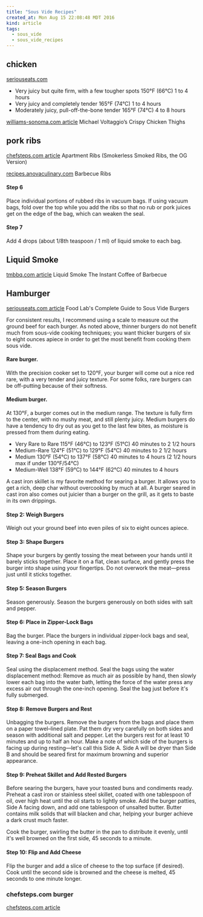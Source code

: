 ```yaml
---
title: "Sous Vide Recipes"
created_at: Mon Aug 15 22:08:48 MDT 2016
kind: article
tags:
  - sous_vide
  - sous_vide_recipes
---
```


## chicken

<a href="http://www.seriouseats.com/2015/07/the-food-lab-complete-guide-to-sous-vide-chicken-thigh.html" target="_blank">seriouseats.com</a>

<ul>
  <li>Very juicy but quite firm, with a few tougher spots 	150°F (66°C) 	1 to 4 hours</li>
  <li>Very juicy and completely tender 	165°F (74°C) 	1 to 4 hours</li>
  <li>Moderately juicy, pull-off-the-bone tender 	165°F (74°C) 	4 to 8 hours</li>
</ul>

<a href="http://www.williams-sonoma.com/recipe/michael-voltaggio-chicken.html" target="_blank">williams-sonoma.com article</a>
Michael Voltaggio’s Crispy Chicken Thighs

## pork ribs

<a href="https://www.chefsteps.com/activities/apartment-ribs" target="_blank">chefsteps.com article</a>
Apartment Ribs (Smokerless Smoked Ribs, the OG Version)

<a href="http://recipes.anovaculinary.com/recipe/barbecue-ribs" target="_blank">recipes.anovaculinary.com</a>
Barbecue Ribs 

#### Step 6

Place individual portions of rubbed ribs in vacuum bags. If using vacuum
bags, fold over the top while you add the ribs so that no rub or pork
juices get on the edge of the bag, which can weaken the seal.

#### Step 7

Add 4 drops (about 1/8th teaspoon / 1 ml) of liquid smoke to each bag.

## Liquid Smoke

<a href="http://www.tmbbq.com/liquid-smoke/" target="_blank">tmbbq.com article</a>
Liquid Smoke The Instant Coffee of Barbecue

## Hamburger

<a href="http://www.seriouseats.com/2015/08/the-food-lab-complete-guide-to-sous-vide-burger.html" target="_blank">seriouseats.com article</a>
Food Lab's Complete Guide to Sous Vide Burgers

For consistent results, I recommend using a scale to measure out the
ground beef for each burger. As noted above, thinner burgers do not
benefit much from sous-vide cooking techniques; you want thicker burgers
of six to eight ounces apiece in order to get the most benefit from
cooking them sous vide.

#### Rare burger.

With the precision cooker set to 120°F, your burger will come out a
nice red rare, with a very tender and juicy texture. For some folks,
rare burgers can be off-putting because of their softness.

#### Medium burger.

At 130°F, a burger comes out in the medium range. The texture is fully
firm to the center, with no mushy meat, and still plenty juicy. Medium
burgers do have a tendency to dry out as you get to the last few bites,
as moisture is pressed from them during eating.

<ul>
  <li>Very Rare to Rare 	115°F (46°C) to 123°F (51°C) 	40 minutes to 2 1/2 hours</li>
  <li>Medium-Rare 	124°F (51°C) to 129°F (54°C) 	40 minutes to 2 1/2 hours</li>
  <li>Medium 	130°F (54°C) to 137°F (58°C) 	40 minutes to 4 hours (2 1/2 hours max if under 130°F/54°C)</li>
  <li>Medium-Well 	138°F (59°C) to 144°F (62°C) 	40 minutes to 4 hours</li>
</ul>

A cast iron skillet is my favorite method for searing a burger. It allows
you to get a rich, deep char without overcooking by much at all. A burger
seared in cast iron also comes out juicier than a burger on the grill,
as it gets to baste in its own drippings.

#### Step 2: Weigh Burgers

Weigh out your ground beef into even piles of six to eight ounces apiece.

#### Step 3: Shape Burgers

Shape your burgers by gently tossing the meat between your hands until
it barely sticks together. Place it on a flat, clean surface, and gently
press the burger into shape using your fingertips. Do not overwork the
meat—press just until it sticks together.

#### Step 5: Season Burgers

Season generously.
Season the burgers generously on both sides with salt and pepper.

#### Step 6: Place in Zipper-Lock Bags

Bag the burger.
Place the burgers in individual zipper-lock bags and seal, leaving a one-inch opening in each bag.

#### Step 7: Seal Bags and Cook

Seal using the displacement method.
Seal the bags using the water displacement method: Remove as much air
as possible by hand, then slowly lower each bag into the water bath,
letting the force of the water press any excess air out through the
one-inch opening. Seal the bag just before it's fully submerged.

#### Step 8: Remove Burgers and Rest

Unbagging the burgers.
Remove the burgers from the bags and place them on a paper towel–lined
plate. Pat them dry very carefully on both sides and season with
additional salt and pepper. Let the burgers rest for at least 10 minutes
and up to half an hour.  Make a note of which side of the burgers is
facing up during resting—let's call this Side A. Side A will be dryer
than Side B and should be seared first for maximum browning and superior
appearance.

#### Step 9: Preheat Skillet and Add Rested Burgers

Before searing the burgers, have your toasted buns and condiments
ready. Preheat a cast iron or stainless steel skillet, coated with
one tablespoon of oil, over high heat until the oil starts to lightly
smoke. Add the burger patties, Side A facing down, and add one tablespoon
of unsalted butter. Butter contains milk solids that will blacken and
char, helping your burger achieve a dark crust much faster.

Cook the burger, swirling the butter in the pan to distribute it evenly,
until it's well browned on the first side, 45 seconds to a minute.

#### Step 10: Flip and Add Cheese

Flip the burger and add a slice of cheese to the top surface (if
desired). Cook until the second side is browned and the cheese is melted,
45 seconds to one minute longer.

### chefsteps.com burger

<a href="https://www.chefsteps.com/activities/sous-vide-burgers" target="_blank">chefsteps.com article</a>

<!--
html boilerplate
<a href="" target="_blank"></a>
<a name=""></a>
<img src="" width="400px">
<ul>
  <li></li>
</ul>
<pre>
</pre>
<pre><code>
</code></pre>
-->
